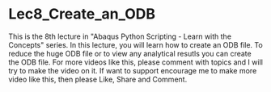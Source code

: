 # Lec8_Create_an_ODB
This is the 8th lecture in "Abaqus Python Scripting - Learn with the Concepts" series.
In this lecture, you will learn how to create an ODB file. To reduce the huge ODB file or to view any analytical resutls you can create
the ODB file.
For more videos like this, please comment with topics and I will  try to make the video on it.
If want to support encourage me to make more video like this, then please Like, Share and Comment.
